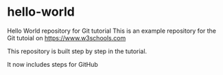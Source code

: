 # hello-world
Hello World repository for Git tutorial
This is an example repository for the Git tutoial on https://www.w3schools.com

This repository is built step by step in the tutorial.      

It now includes steps for GitHub
